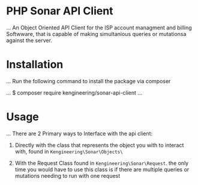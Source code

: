 # PHP Sonar API Client
...
An Object Oriented API Client for the ISP account managment and billing Softwware, that is capable of making simultanious queries or mutationsa against the server.

# Installation
...
Run the following command to install the package via composer

...
$ composer require kengineering/sonar-api-client
...

# Usage
...
There are 2 Primary ways to Interface with the api client:

1. Directly with the class that represents the object you with to interact with, found in `Kengineering\Sonar\Objects\`

2. With the Request Class found in `Kengineering\Sonar\Request`. the only time you would have to use this class is if there are multiple queries or mutations needing to run with one request